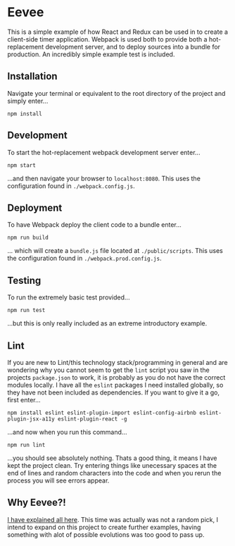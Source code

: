 # Eevee
This is a simple example of how React and Redux can be used in to create a client-side timer application. 
Webpack is used both to provide both a hot-replacement development server, and to deploy sources into a bundle for production. 
An incredibly simple example test is included.

## Installation
Navigate your terminal or equivalent to the root directory of the project and simply enter...

```
npm install
```

## Development
To start the hot-replacement webpack development server enter...

```
npm start
```

...and then navigate your browser to `localhost:8080`. This uses the configuration found in `./webpack.config.js`.

## Deployment
To have Webpack deploy the client code to a bundle enter...

```
npm run build
```

... which will create a `bundle.js` file located at `./public/scripts`. This uses the configuration found in `./webpack.prod.config.js`.

## Testing
To run the extremely basic test provided...

```
npm run test
```

...but this is only really included as an extreme introductory example.

## Lint

If you are new to Lint/this technology stack/programming in general and are wondering why you cannot seem to get the `lint` script you saw in the projects `package.json` to work, it is probably as you do not have the correct modules locally.
I have all the `eslint` packages I need installed globally, so they have not been included as dependencies. If you want to give it a go, first enter...

```
npm install eslint eslint-plugin-import eslint-config-airbnb eslint-plugin-jsx-a11y eslint-plugin-react -g
```

...and now when you run this command...

```
npm run lint
```

...you should see absolutely nothing. Thats a good thing, it means I have kept the project clean. Try entering things like unecessary spaces at the end of lines and random characters into the code and when you rerun the process you will see errors appear.

## Why Eevee?!

[I have explained all here](http://chrispatti.com/gotta-name-em-all/). This time was actually was not a random pick, I intend to expand on this project to create further examples, having something with alot of possible evolutions was too good to pass up.
